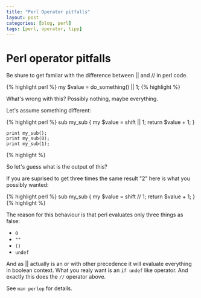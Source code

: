 ```yaml
---
title: "Perl Operator pitfalls"
layout: post
categories: [blog, perl]
tags: [perl, operator, tipp]
---
```


# Perl operator pitfalls

Be shure to get familar with the difference between || and // in perl code.

{% highlight perl %}
    my $value = do_something() || 1;
{% highlight %}

What's wrong with this? Possibly nothing, maybe everything.

Let's assume something different:

{% highlight perl %}
    sub my_sub {
        my $value = shift || 1;
        return $value + 1;
    }

    print my_sub();
    print my_sub(0);
    print my_sub(1);
{% highlight %}

So let's guess what is the output of this?

If you are suprised to get three times the same result "2" here is what you
possibly wanted:

{% highlight perl %}
    sub my_sub {
         my $value = shift // 1;
         return $value + 1;
    }
{% highlight %}

The reason for this behaviour is that perl evaluates only three things as 
false:

* `0`
* `""`
* `()`
* `undef`

And as || actually is an or with other precedence it will evaluate everything
in boolean context. What you realy want is an `if undef` like operator. And
exactly this does the `//` operator above.

See `man perlop` for details.
